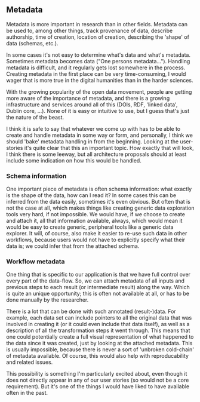 ## Metadata

Metadata is more important in research than in other fields. Metadata can be used to, among other things, track provenance of data,
describe authorship, time of creation, location of creation, describing the 'shape' of data (schemas, etc.).

In some cases it's not easy to determine what's data and what's metadata. Sometimes metadata becomes data ("One persons metadata...").
Handling metadata is difficult, and it regularly gets lost somewhere in the process. Creating metadata in the first place can be
very time-consuming, I would wager that is more true in the digital humanities than in the harder sciences.

With the growing popularity of the open data movement, people are getting more aware of the importance of metadata, and
there is a growing infrastructure and services around all of this (DOIs, RDF, 'linked data', Dublin core, ...). None
of it is easy or intuitive to use, but I guess that's just the nature of the beast.

I think it is safe to say that whatever we come up with has to be able to create and handle metadata in some way or form,
and personally, I think we should 'bake' metadata handling in from the beginning. Looking at the user-stories it's quite
clear that this an important topic. How exactly that will look, I think there is some leeway, but all architecture proposals
should at least include some indication on how this would be handled.

### Schema information

One important piece of metadata is often schema information: what exactly is the shape of the data, how can I read it?
In some cases this can be inferred from the data easily, sometimes it's even obvious. But often that is not the case at all,
which makes things like creating generic data exploration tools very hard, if not impossible.
We would have, if we choose to create and attach it, all that information available, always, which would mean it would be easy
to create generic, peripheral tools like a generic data explorer. It will, of course, also make it easier to re-use such data in other workflows,
because users would not have to explicitly specify what their data is; we could infer that from the attached schema.

### Workflow metadata

One thing that is specific to our application is that we have full control over every part of the data-flow. So, we can
attach metadata of all inputs and previous steps to each result (or intermediate result) along the way. Which is quite an
unique opportunity; this is often not available at all, or has to be done manually by the researcher.

There is a lot that can be done with such annotated (result-)data. For example, each data set can include pointers to all
the original data that was involved in creating it (or it could even include that data itself), as well as a description
of all the transformation steps it went through. This means that one could potentially create a full visual representation of
what happened to the data since it was created, just by looking at the attached metadata. This is usually impossible, because
there is never a sort of 'unbroken cold-chain' of metadata available. Of course, this would also help with reproducability and
related issues.

This possibility is something I'm particularly excited about, even though it does not directly appear in any of our user
stories (so would not be a core requirement). But it's one of the things I would have liked to have available often in the past.
